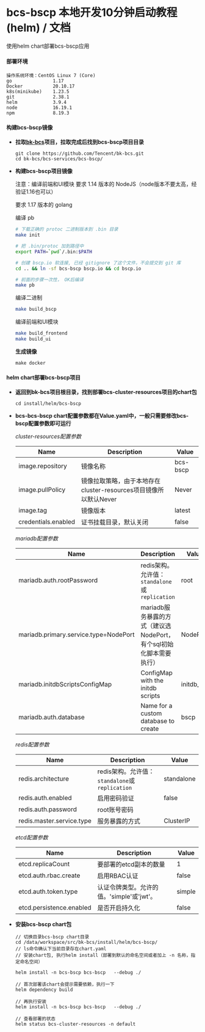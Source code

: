 # bcs-bscp 本地开发10分钟启动教程(helm) / 文档

使用helm chart部署bcs-bscp应用

#### 部署环境

```
操作系统环境：CentOS Linux 7 (Core)
go               1.17
Docker           20.10.17
k8s(minikube)    1.23.5
git              2.38.1      
helm             3.9.4
node             16.19.1
npm              8.19.3
```



#### 构建**bcs-bscp**镜像

- **拉取[bk-bcs](https://github.com/Tencent/bk-bcs)项目，拉取完成后找到bcs-bscp项目目录**

  ```
  git clone https://github.com/Tencent/bk-bcs.git
  cd bk-bcs/bcs-services/bcs-bscp/
  ```

- **构建bcs-bscp项目镜像**

  注意：编译前端和UI模块 要求 1.14 版本的 NodeJS（node版本不要太高，经验证1.16也可以）

  要求 1.17 版本的 golang

  编译 pb

  ```bash
  # 下载正确的 protoc 二进制版本到 .bin 目录
  make init
  
  # 把 .bin/protoc 加到路径中
  export PATH=`pwd`/.bin:$PATH
  
  # 创建 bscp.io 软连接, 已经 gitignore 了这个文件，不会提交到 git 库
  cd .. && ln -sf bcs-bscp bscp.io && cd bscp.io
  
  # 前面的步骤一次性， OK后编译
  make pb
  ```

  编译二进制

  ```bash
  make build_bscp
  ```

  编译前端和UI模块

  ```bash
  make build_frontend
  make build_ui
  ```

  

  **生成镜像**

  ```
  make docker
  ```

#### helm chart部署bcs-bscp项目

- **返回到bk-bcs项目根目录，找到部署bcs-cluster-resources项目的chart包**

  ```
  cd install/helm/bcs-bscp
  ```

- **bcs-bcs-bscp chart配置参数都在Value.yaml中，一般只需要修改bcs-bscp配置参数即可运行**

  *cluster-resources配置参数*

  | **Name**            | Description                                                  | Value    |
  | ------------------- | ------------------------------------------------------------ | -------- |
  | image.repository    | 镜像名称                                                     | bcs-bscp |
  | image.pullPolicy    | 镜像拉取策略，由于本地存在cluster-resources项目镜像所以默认Never | Never    |
  | image.tag           | 镜像版本                                                     | latest   |
  | credentials.enabled | 证书挂载目录，默认关闭                                       | false    |

  

  *mariadb配置参数*

  | **Name**                              | Description                                                  | Value     |
  | ------------------------------------- | ------------------------------------------------------------ | --------- |
  | mariadb.auth.rootPassword             | redis架构。允许值：`standalone`或`replication`               | root      |
  | mariadb.primary.service.type=NodePort | mariadb服务暴露的方式（建议选NodePort，有个sql初始化脚本需要执行） | NodePort  |
  | mariadb.initdbScriptsConfigMap        | ConfigMap with the initdb scripts                            | initdb_cm |
  | mariadb.auth.database                 | Name for a custom database to create                         | bscp      |

  *redis配置参数*

  | **Name**                  | Description                                    | Value      |
  | ------------------------- | ---------------------------------------------- | ---------- |
  | redis.architecture        | redis架构。允许值：`standalone`或`replication` | standalone |
  | redis.auth.enabled        | 启用密码验证                                   | false      |
  | redis.auth.password       | root账号密码                                   |            |
  | redis.master.service.type | 服务暴露的方式                                 | ClusterIP  |

  *etcd配置参数*

  | **Name**                 | Description                               | Value  |
  | ------------------------ | ----------------------------------------- | ------ |
  | etcd.replicaCount        | 要部署的etcd副本的数量                    | 1      |
  | etcd.auth.rbac.create    | 启用RBAC认证                              | false  |
  | etcd.auth.token.type     | 认证令牌类型。允许的值。'simple'或'jwt'。 | simple |
  | etcd.persistence.enabled | 是否开启持久化                            | false  |

- **安装bcs-bscp chart包**

  ```
  // 切换目录bcs-bscp chart目录
  cd /data/workspace/src/bk-bcs/install/helm/bcs-bscp/
  // ls命令确认下当前目录存在chart.yaml
  // 安装chart包, 执行helm install（部署到默认的命名空间或者加上 -n 名称，指定命名空间）
  
  helm install -n bcs-bscp bcs-bscp   --debug ./
  
  // 首次部署该chart会提示需要依赖，执行一下
  helm dependency build 
  
  // 再执行安装
  helm install -n bcs-bscp bcs-bscp   --debug ./
  
  // 查看部署的状态
  helm status bcs-cluster-resources -n default
  ```




